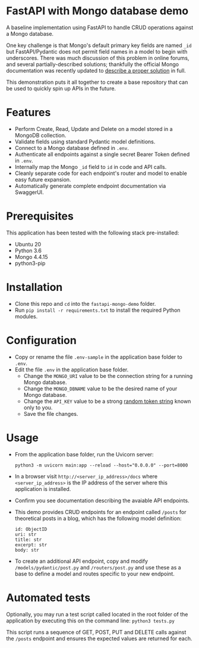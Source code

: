 
# FastAPI with Mongo database demo

A baseline implementation using FastAPI to handle CRUD operations against a Mongo database.

One key challenge is that Mongo's default primary key fields are named `_id` but FastAPI/Pydantic does not permit field names in a model to begin with underscores. There was  much discussion of this problem in online forums, and several partially-described solutions; thankfully the official Mongo documentation was recently updated to [describe a proper solution](https://www.mongodb.com/developer/languages/python/python-quickstart-fastapi/) in full. 

This demonstration puts it all together to create a base repository that can be used to quickly spin up APIs in the future.

# Features
- Perform Create, Read, Update and Delete on a model stored in a MongoDB collection.
- Validate fields using standard Pydantic model definitions.
- Connect to a Mongo database defined in `.env`.
- Authenticate all endpoints against a single secret Bearer Token defined in `.env`.
- Internally map the Mongo `_id` field to `id` in code and API calls.
- Cleanly separate code for each endpoint's router and model to enable easy future expansion.
- Automatically generate complete endpoint documentation via SwaggerUI.

# Prerequisites
This application has been tested with the following stack pre-installed:
- Ubuntu 20
- Python 3.6
- Mongo 4.4.15
- python3-pip

# Installation

- Clone this repo and `cd` into the `fastapi-mongo-demo` folder.
- Run `pip install -r requirements.txt` to install the required Python modules.


# Configuration

- Copy or rename the file `.env-sample` in the application base folder to `.env`.
- Edit the file `.env` in the application base folder.
  - Change the `MONGO_URI` value to be the connection string for a running Mongo database.
  - Change the `MONGO_DBNAME` value to be the desired name of your Mongo database.
  - Change the `API_KEY` value to be a strong [random token string](https://www.random.org/strings/) known only to you.
  - Save the file changes.


# Usage

- From the application base folder, run the Uvicorn server:
  
  `python3 -m uvicorn main:app --reload --host="0.0.0.0" --port=8000`

- In a browser visit `http://<server_ip_address>/docs` where `<server_ip_address>` is the IP address of the server where this application is installed.

- Confirm you see documentation describing the avaiable API endpoints.

- This demo provides CRUD endpoints for an endpoint called `/posts` for theoretical posts in a blog, which has the following model definition:

	```
    id: ObjectID
    uri: str
    title: str
    excerpt: str
    body: str
    ```

- To create an additional API endpoint, copy and modify `/models/pydantic/post.py` and `/routers/post.py` and use these as a base to define a model and routes specific to your new endpoint.


# Automated tests

Optionally, you may run a test script called located in the root folder of the application by executing this on the command line: `python3 tests.py`

This script runs a sequence of GET, POST, PUT and DELETE calls against the `/posts` endpoint and ensures the expected values are returned for each.




